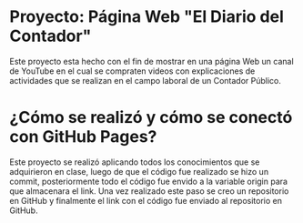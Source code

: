# Proyecto: Página Web "El Diario del Contador"
Este proyecto esta hecho con el fin de mostrar en una página Web un canal de YouTube en el cual se compraten videos con explicaciones de actividades que se realizan en el campo laboral de un Contador Público. 
# ¿Cómo se realizó y cómo se conectó con GitHub Pages?
Este proyecto se realizó aplicando todos los conocimientos que se adquirieron en clase, luego de que el código fue realizado se hizo un commit, posteriormente todo el código fue envido a la variable origin para que almacenara el link. Una vez realizado este paso se creo un repositorio en GitHub y finalmente el link con el código fue enviado al repositorio en GitHub. 